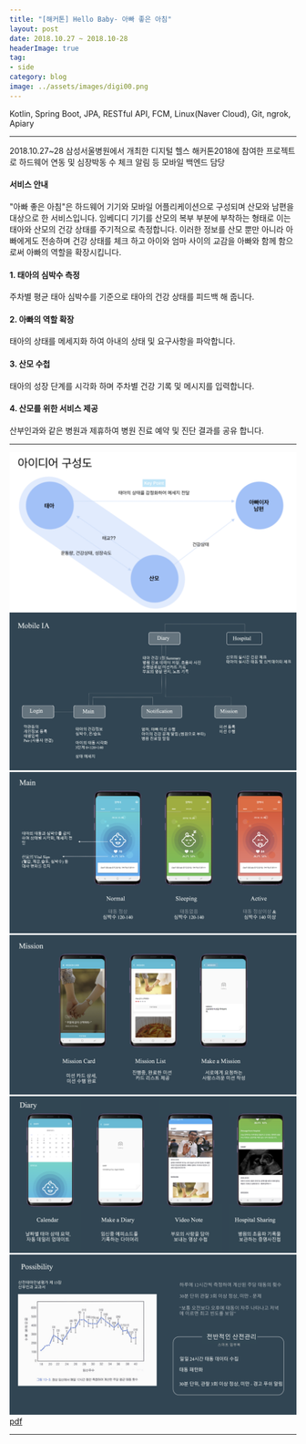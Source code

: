 ```yaml
---
title: "[해커톤] Hello Baby- 아빠 좋은 아침"
layout: post
date: 2018.10.27 ~ 2018.10-28
headerImage: true
tag:
- side
category: blog
image: ../assets/images/digi00.png
---
```


Kotlin, Spring Boot, JPA, RESTful API, FCM, Linux(Naver Cloud), Git, ngrok, Apiary

---

2018.10.27~28 삼성서울병원에서 개최한 디지털 헬스 해커톤2018에 참여한 프로젝트로 하드웨어 연동 및 심장박동 수 체크 알림 등 모바일 백엔드 담당

#### 서비스 안내
"아빠 좋은 아침"은 하드웨어 기기와 모바일 어플리케이션으로 구성되며 산모와 남편을 대상으로 한 서비스입니다.
임베디디 기기를 산모의 복부 부분에 부착하는 형태로 이는 태아와 산모의 건강 상태를 주기적으로 측정합니다.
이러한 정보를 산모 뿐만 아니라 아빠에게도 전송하며 건강 상태를 체크 하고 아이와 엄마 사이의 교감을 아빠와 함께 함으로써 아빠의 역할을 확장시킵니다.

#### 1. 태아의 심박수 측정
주차별 평균 태아 심박수를 기준으로 태아의 건강 상태를 피드백 해 줍니다.
#### 2. 아빠의 역할 확장
태아의 상태를 메세지화 하여 아내의 상태 및 요구사항을 파악합니다.
#### 3. 산모 수첩
태아의 성장 단계를 시각화 하며 주차별 건강 기록 및 메시지를 입력합니다.
#### 4. 산모를 위한 서비스 제공
산부인과와 같은 병원과 제휴하여 병원 진료 예약 및 진단 결과를 공유 합니다.

---

  <img src="../assets/images/digi00-01.png">
  <img src="../assets/images/digi01.png">
  <img src="../assets/images/digi02.png">
  <img src="../assets/images/digi03.png">
  <img src="../assets/images/digi04.png">
  <img src="../assets/images/digi05.png">
  <a href="../assets/files/hellobaby.pdf" target="_blank" ><i class="zmdi zmdi-download"></i>pdf</a>

  ---

